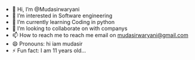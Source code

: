 - 👋 Hi, I’m @Mudasirwaryani
- 👀 I’m interested in Software engineering
- 🌱 I’m currently learning Coding in python
- 💞️ I’m looking to collaborate on with companys 
- 📫 How to reach me to reach me email on mudasirwaryani@gmail.com
- 😄 Pronouns: hi iam mudasir
- ⚡ Fun fact: I am 11 years old...

<!---
Mudasirwaryani/Mudasirwaryani is a ✨ special ✨ repository because its `README.md` (this file) appears on your GitHub profile.
You can click the Preview link to take a look at your changes.
--->
